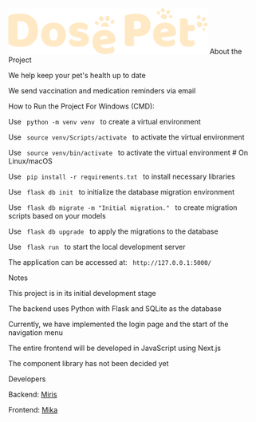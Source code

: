 <img src="https://raw.githubusercontent.com/mikarrega/dosepet/d392bf05eb50f0c73952c03cff2e53a90cd7f007/public/dosepet-logo-vertical.svg" width="400" />
About the Project
<p>We help keep your pet's health up to date</p> <p>We send vaccination and medication reminders via email</p>
How to Run the Project
For Windows (CMD):

<p>Use <code> python -m venv venv </code> to create a virtual environment</p> <p>Use <code> source venv/Scripts/activate </code> to activate the virtual environment</p> <p>Use <code> source venv/bin/activate </code> to activate the virtual environment # On Linux/macOS </p> <p>Use <code> pip install -r requirements.txt </code> to install necessary libraries </p> <p>Use <code> flask db init </code> to initialize the database migration environment </p> <p>Use <code> flask db migrate -m "Initial migration." </code> to create migration scripts based on your models </p> <p>Use <code> flask db upgrade </code> to apply the migrations to the database </p> <p>Use <code> flask run </code> to start the local development server </p> <p>The application can be accessed at: <code> http://127.0.0.1:5000/ </code></p>
Notes
<p>This project is in its initial development stage</p> <p>The backend uses Python with Flask and SQLite as the database</p> <p>Currently, we have implemented the login page and the start of the navigation menu</p> <p>The entire frontend will be developed in JavaScript using Next.js</p> <p>The component library has not been decided yet</p>
Developers
<p>Backend: <a href="https://www.linkedin.com/in/mirian-nascimento/" target="_blank" rel="noopener noreferrer">Miris</a></p> <p>Frontend: <a href="https://www.linkedin.com/in/michaeladafne/" target="_blank" rel="noopener noreferrer">Mika</a></p>
